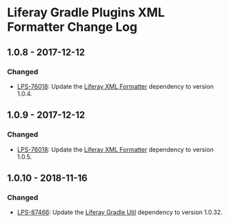 # Liferay Gradle Plugins XML Formatter Change Log

## 1.0.8 - 2017-12-12

### Changed
- [LPS-76018]: Update the [Liferay XML Formatter] dependency to version 1.0.4.

## 1.0.9 - 2017-12-12

### Changed
- [LPS-76018]: Update the [Liferay XML Formatter] dependency to version 1.0.5.

## 1.0.10 - 2018-11-16

### Changed
- [LPS-87466]: Update the [Liferay Gradle Util] dependency to version 1.0.32.

[Liferay Gradle Util]: https://github.com/liferay/liferay-portal/tree/master/modules/sdk/gradle-util
[Liferay XML Formatter]: https://github.com/liferay/liferay-portal/tree/master/modules/util/xml-formatter
[LPS-76018]: https://issues.liferay.com/browse/LPS-76018
[LPS-87466]: https://issues.liferay.com/browse/LPS-87466